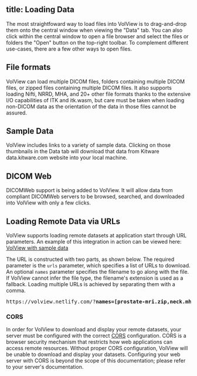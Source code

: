 title: Loading Data
----

The most straightfoward way to load files into VolView is to drag-and-drop them onto the central window when viewing the "Data" tab.   You can also click within the central window to open a file browser and select the files or folders the "Open" button on the top-right toolbar. To complement different use-cases, there are a few other ways to open files.

## File formats

VolView can load multiple DICOM files, folders containing multiple DICOM files, or zipped files containing multiple DICOM files.   It also supports loading Nifti, NRRD, MHA, and 20+ other file formats thanks to the extensive I/O capabilities of ITK and itk.wasm, but care must be taken when loading non-DICOM data as the orientation of the data in those files cannot be assured.

## Sample Data

VolView includes links to a variety of sample data.  Clicking on those thumbnails in the Data tab will download that data from Kitware data.kitware.com website into your local machine.

## DICOM Web

DICOMWeb support is being added to VolView.  It will allow data from compliant DICOMWeb servers to be browsed, searched, and downloaded into VolView with only a few clicks.

## Loading Remote Data via URLs

VolView supports loading remote datasets at application start through URL parameters. An example of this integration in action can be viewed here: [VolView with sample data](https://volview.netlify.com/?names=[prostate-mri.zip,neck.mha]&urls=[https://data.kitware.com/api/v1/item/63527c7311dab8142820a338/download,https://data.kitware.com/api/v1/item/620db4b84acac99f42e75420/download])

The URL is constructed with two parts, as shown below. The required parameter is the `urls` parameter, which specifies a list of URLs to download. An optional `names` parameter specifies the filename to go along with the file. If VolView cannot infer the file type, the filename's extension is used as a fallback. Loading multiple URLs is achieved by separating them with a comma.

<pre>
https://volview.netlify.com/?<strong>names=[prostate-mri.zip,neck.mha]</strong>&<strong>urls=[https://data.kitware.com/api/v1/item/63527c7311dab8142820a338/download,https://data.kitware.com/api/v1/item/620db4b84acac99f42e75420/download]</strong>
</pre>

### CORS

In order for VolView to download and display your remote datasets, your server must be configured with the correct [CORS](https://developer.mozilla.org/en-US/docs/Web/HTTP/CORS) configuration. CORS is a browser security mechanism that restricts how web applications can access remote resources. Without proper CORS configuration, VolView will be unable to download and display your datasets. Configuring your web server with CORS is beyond the scope of this documentation; please refer to your server's documentation.